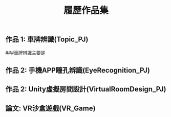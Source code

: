 <header>



# 履歷作品集


</header>



## 作品 1: 車牌辨識(Topic_PJ)
###車牌辨識主要是
## 作品 2: 手機APP瞳孔辨識(EyeRecognition_PJ)
## 作品 2: Unity虛擬房間設計(VirtualRoomDesign_PJ)
## 論文: VR沙盒遊戲(VR_Game)

</footer>


